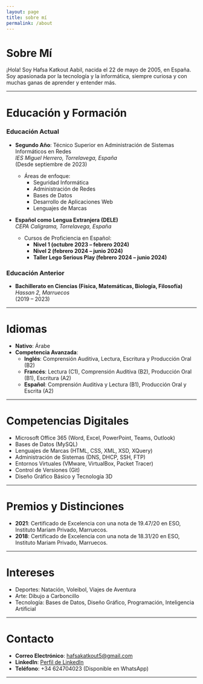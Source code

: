 ```yaml
---
layout: page
title: sobre mí
permalink: /about
---
```

# Sobre Mí
¡Hola! Soy Hafsa Katkout Aabil, nacida el 22 de mayo de 2005, en España. Soy apasionada por la tecnología y la informática, siempre curiosa y con muchas ganas de aprender y entender más.

---

# Educación y Formación
### Educación Actual
- **Segundo Año**: Técnico Superior en Administración de Sistemas Informáticos en Redes  
  *IES Miguel Herrero, Torrelavega, España*  
  (Desde septiembre de 2023)  
  - Áreas de enfoque:  
    - Seguridad Informática  
    - Administración de Redes  
    - Bases de Datos  
    - Desarrollo de Aplicaciones Web  
    - Lenguajes de Marcas  

- **Español como Lengua Extranjera (DELE)**  
  *CEPA Caligrama, Torrelavega, España*  
  - Cursos de Proficiencia en Español:  
    - **Nivel 1 (octubre 2023 – febrero 2024)**  
    - **Nivel 2 (febrero 2024 – junio 2024)**  
    - **Taller Lego Serious Play (febrero 2024 – junio 2024)**  

### Educación Anterior
- **Bachillerato en Ciencias (Física, Matemáticas, Biología, Filosofía)**  
  *Hassan 2, Marruecos*  
  (2019 – 2023)  

---

# Idiomas
- **Nativo**: Árabe  
- **Competencia Avanzada**:  
  - **Inglés**: Comprensión Auditiva, Lectura, Escritura y Producción Oral (B2)  
  - **Francés**: Lectura (C1), Comprensión Auditiva (B2), Producción Oral (B1), Escritura (A2)  
  - **Español**: Comprensión Auditiva y Lectura (B1), Producción Oral y Escrita (A2)  

---

# Competencias Digitales
- Microsoft Office 365 (Word, Excel, PowerPoint, Teams, Outlook)  
- Bases de Datos (MySQL)  
- Lenguajes de Marcas (HTML, CSS, XML, XSD, XQuery)  
- Administración de Sistemas (DNS, DHCP, SSH, FTP)  
- Entornos Virtuales (VMware, VirtualBox, Packet Tracer)  
- Control de Versiones (Git)  
- Diseño Gráfico Básico y Tecnología 3D  

---

# Premios y Distinciones
- **2021**: Certificado de Excelencia con una nota de 19.47/20 en ESO, Instituto Mariam Privado, Marruecos.  
- **2018**: Certificado de Excelencia con una nota de 18.31/20 en ESO, Instituto Mariam Privado, Marruecos.  

---

# Intereses
- Deportes: Natación, Voleibol, Viajes de Aventura  
- Arte: Dibujo a Carboncillo  
- Tecnología: Bases de Datos, Diseño Gráfico, Programación, Inteligencia Artificial  

---

# Contacto
- **Correo Electrónico**: hafsakatkout5@gmail.com  
- **LinkedIn**: [Perfil de LinkedIn](https://www.linkedin.com/in/hafsa-katkout-aabil-722291305)  
- **Teléfono**: +34 624704023 (Disponible en WhatsApp)  

---
